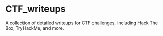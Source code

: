 # CTF_writeups
A collection of detailed writeups for CTF challenges, including Hack The Box, TryHackMe, and more.
